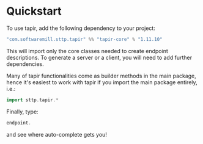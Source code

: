# Quickstart

To use tapir, add the following dependency to your project:

```scala
"com.softwaremill.sttp.tapir" %% "tapir-core" % "1.11.10"
```

This will import only the core classes needed to create endpoint descriptions. To generate a server or a client, you
will need to add further dependencies.

Many of tapir functionalities come as builder methods in the main package, hence it's easiest to work with tapir if 
you import the main package entirely, i.e.:

```scala
import sttp.tapir.*
```

Finally, type:

```scala
endpoint.
```

and see where auto-complete gets you!

